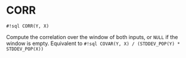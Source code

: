 # CORR
`#!sql CORR(Y, X)`

Compute the correlation over the window of both inputs, or `NULL` if
the window is empty. Equivalent to `#!sql COVAR(Y, X) / (STDDEV_POP(Y) * STDDEV_POP(X))`



